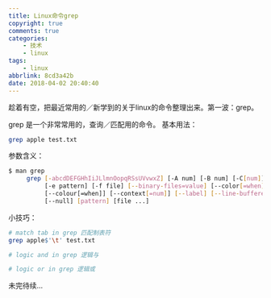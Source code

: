 ```yaml
---
title: Linux命令grep
copyright: true
comments: true
categories: 
    - 技术
    - linux
tags:
    - linux
abbrlink: 8cd3a42b
date: 2018-04-02 20:40:40
---
```

趁着有空，把最近常用的／新学到的关于linux的命令整理出来。第一波：grep。
<!-- more -->
grep 是一个非常常用的，查询／匹配用的命令。
基本用法：
``` bash
grep apple test.txt
```

参数含义：
``` bash
$ man grep 
     grep [-abcdDEFGHhIiJLlmnOopqRSsUVvwxZ] [-A num] [-B num] [-C[num]]
          [-e pattern] [-f file] [--binary-files=value] [--color[=when]]
          [--colour[=when]] [--context[=num]] [--label] [--line-buffered]
          [--null] [pattern] [file ...]
```

小技巧：
``` bash
# match tab in grep 匹配制表符
grep apple$'\t' test.txt

# logic and in grep 逻辑与

# logic or in grep 逻辑或 
```
未完待续...
